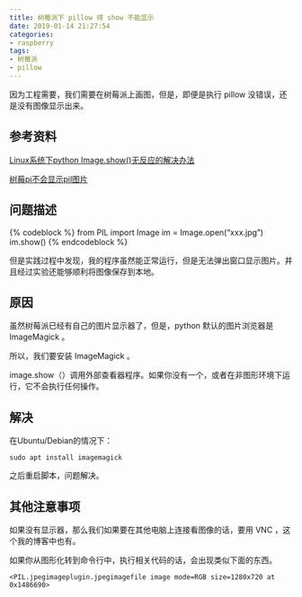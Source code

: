 ```yaml
---
title: 树莓派下 pillow 得 show 不能显示
date: 2019-01-14 21:27:54
categories:
- raspberry
tags:
- 树莓派
- pillow
---
```

因为工程需要，我们需要在树莓派上画图，但是，即便是执行 pillow 没错误，还是没有图像显示出来。

<!--more-->

## 参考资料

[Linux系统下python Image.show()无反应的解决办法](https://blog.csdn.net/wzheng92/article/details/79504654)

[树莓pi不会显示pil图片](https://stackoverrun.com/cn/q/8597972)

## 问题描述

{% codeblock %}
from PIL import Image 
im = Image.open(“xxx.jpg”) 
im.show() 
{% endcodeblock %}

但是实践过程中发现，我的程序虽然能正常运行，但是无法弹出窗口显示图片。并且经过实验还能够顺利将图像保存到本地。

## 原因

虽然树莓派已经有自己的图片显示器了，但是，python 默认的图片浏览器是 ImageMagick 。

所以，我们要安装 ImageMagick 。

image.show（）调用外部查看器程序。如果你没有一个，或者在非图形环境下运行，它不会执行任何操作。

## 解决

在Ubuntu/Debian的情况下：

	sudo apt install imagemagick 
	
之后重启脚本，问题解决。

## 其他注意事项

如果没有显示器，那么我们如果要在其他电脑上连接看图像的话，要用 VNC ，这个我的博客中也有。

如果你从图形化转到命令行中，执行相关代码的话，会出现类似下面的东西。

	<PIL.jpegimageplugin.jpegimagefile image mode=RGB size=1280x720 at 0x1486690>
	

